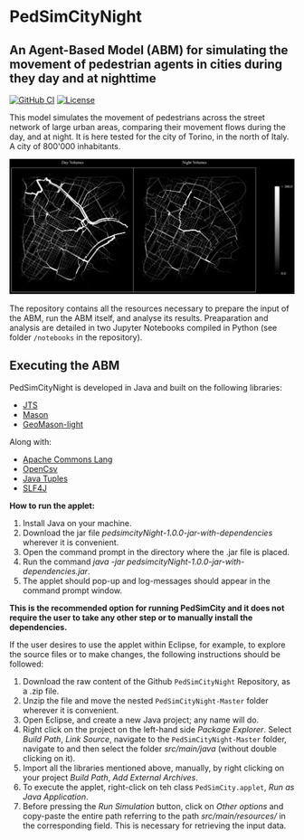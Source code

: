 
# PedSimCityNight #

## An Agent-Based Model (ABM) for simulating the movement of pedestrian agents in cities during they day and at nighttime ##
[![GitHub CI](https://github.com/g-filomena/PedSimCity/actions/workflows/build.yaml/badge.svg)](https://github.com/g-filomena/PedSimCity/actions/workflows/build.yaml)
[![License](https://img.shields.io/badge/License-GPLv3-blue.svg)](https://www.gnu.org/licenses/gpl-3.0.en.html)

This model simulates the movement of pedestrians across the street network of large urban areas, comparing their movement flows during the day, and at night. It is here tested for the city of Torino, in the north of Italy. A city of 800'000 inhabitants. 

![](notebooks/f2_volumes.png)

The repository contains all the resources necessary to prepare the input of the ABM, run the ABM itself, and analyse its results. Preaparation and analysis are detailed in two Jupyter Notebooks compiled in Python (see folder `/notebooks` in the repository).

## Executing the ABM

PedSimCityNight is developed in Java and built on the following libraries:
* [JTS](https://github.com/locationtech/jts)
* [Mason](https://cs.gmu.edu/~eclab/projects/mason/extensions/geomason/)
* [GeoMason-light](https://github.com/g-filomena/GeoMason-light)

Along with:
* [Apache Commons Lang](https://commons.apache.org/proper/commons-lang/download_lang.cgi)
* [OpenCsv](http://opencsv.sourceforge.net)
* [Java Tuples](https://www.javatuples.org)
* [SLF4J](https://www.slf4j.org)

**How to run the applet:**
1. Install Java on your machine.
2. Download the jar file *pedsimcityNight-1.0.0-jar-with-dependencies* wherever it is convenient.
3. Open the command prompt in the directory where the .jar file is placed.
4. Run the command *java -jar pedsimcityNight-1.0.0-jar-with-dependencies.jar*.
5. The applet should pop-up and log-messages should appear in the command prompt window.

**This is the recommended option for running PedSimCity and it does not require the user to take any other step or to manually install the dependencies.**

If the user desires to use the applet within Eclipse, for example, to explore the source files or to make changes, the following instructions should be followed:

1. Download the raw content of the Github `PedSimCityNight` Repository, as a .zip file.
2. Unzip the file and move the nested `PedSimCityNight-Master` folder wherever it is convenient. 
3. Open Eclipse, and create a new Java project; any name will do.
4. Right click on the project on the left-hand side *Package Explorer*. Select *Build Path*, *Link Source*, navigate to the `PedSimCityNight-Master` folder, navigate to and then select the folder *src/main/java* (without double clicking on it).
4. Import all the libraries mentioned above, manually, by right clicking on your project *Build Path*, *Add External Archives*.
5. To execute the applet, right-click on teh class ```PedSimCity.applet```, *Run as Java Application*.
6. Before pressing the *Run Simulation* button, click on *Other options* and copy-paste the entire path referring to the path *src/main/resources/* in the corresponding field. This is necessary for retrieving the input data.
